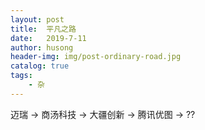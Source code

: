 ```yaml
---
layout: post
title:  平凡之路
date:   2019-7-11
author: husong
header-img: img/post-ordinary-road.jpg
catalog: true
tags:
    - 杂
---
```



迈瑞 →  商汤科技 →  大疆创新 →  腾讯优图 →  ??
